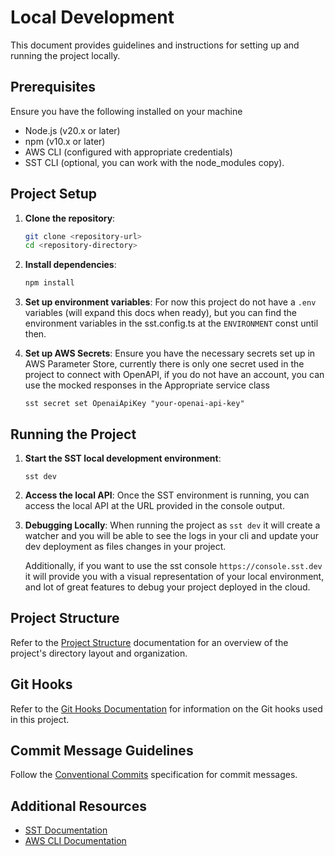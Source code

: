 # Local Development

This document provides guidelines and instructions for setting up and running the project locally.

## Prerequisites

Ensure you have the following installed on your machine

- Node.js (v20.x or later)
- npm (v10.x or later)
- AWS CLI (configured with appropriate credentials)
- SST CLI (optional, you can work with the node_modules copy).

## Project Setup

1. **Clone the repository**:

   ```bash
   git clone <repository-url>
   cd <repository-directory>
   ```

2. **Install dependencies**:

   ```bash
   npm install
   ```

3. **Set up environment variables**:
   For now this project do not have a `.env` variables (will expand this docs when ready), but you can find the
   environment variables in the sst.config.ts at the `ENVIRONMENT` const until then.

4. **Set up AWS Secrets**:
   Ensure you have the necessary secrets set up in AWS Parameter Store,
   currently there is only one secret used in the project to connect with OpenAPI,
   if you do not have an account, you can use the mocked responses in the Appropriate service class
   ```
   sst secret set OpenaiApiKey "your-openai-api-key"
   ```

## Running the Project

1. **Start the SST local development environment**:

   ```
   sst dev
   ```

2. **Access the local API**:
   Once the SST environment is running, you can access the local API at the URL provided in the console output.

3. **Debugging Locally**:
   When running the project as `sst dev` it will create a watcher and you will
   be able to see the logs in your cli and update your dev deployment as files changes in your project.

   Additionally, if you want to use the sst console `https://console.sst.dev` it will
   provide you with a visual representation of your local environment, and lot of great features
   to debug your project deployed in the cloud.

## Project Structure

Refer to the [Project Structure](./PROJECT_STRUCTURE.md) documentation for an overview of the project's directory layout and organization.

## Git Hooks

Refer to the [Git Hooks Documentation](GIT_HOOKS.md) for information on the Git hooks used in this project.

## Commit Message Guidelines

Follow the [Conventional Commits](CONVENTIONAL_COMMITS.md) specification for commit messages.

## Additional Resources

- [SST Documentation](https://sst.dev/docs/)
- [AWS CLI Documentation](https://docs.aws.amazon.com/cli/latest/userguide/cli-configure-files.html)

```

```
